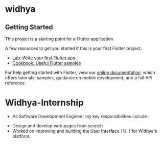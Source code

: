 # widhya


## Getting Started

This project is a starting point for a Flutter application.

A few resources to get you started if this is your first Flutter project:

- [Lab: Write your first Flutter app](https://flutter.dev/docs/get-started/codelab)
- [Cookbook: Useful Flutter samples](https://flutter.dev/docs/cookbook)

For help getting started with Flutter, view our
[online documentation](https://flutter.dev/docs), which offers tutorials,
samples, guidance on mobile development, and a full API reference.


# Widhya-Internship

- As Software Development Engineer my key responsibilities include :
* Design and develop web pages from scratch 
* Worked on improving and building the User Interface ( UI ) for Widhya's platform.


